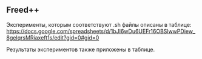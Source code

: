 ## Freed++ 

Эксперименты, которым соответствуют .sh файлы описаны в таблице: https://docs.google.com/spreadsheets/d/1bJI6wDu6UEFr16OBSlwwPDiew_8geIqrsMRiaxeft1s/edit?gid=0#gid=0

Результаты экспериментов также приложены в таблице.
